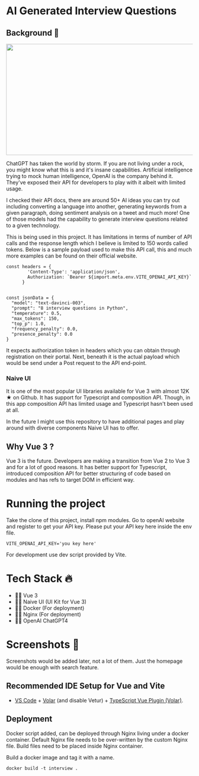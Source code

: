 # AI Generated Interview Questions

## Background 🔦

<img src="https://branditechture.agency/brand-logos/wp-content/uploads/wpdm-cache/OpenAI-900x0.png" align="center" width="800" height="300">

ChatGPT has taken the world by storm. If you are not living under a rock, you might know what this is and it's insane capabilities. Artificial intelligence trying to mock human intelligence, OpenAI is the company behind it. They've exposed their API for developers to play with it albeit with limited usage.

I checked their API docs, there are around 50+ AI ideas you can try out including converting a language into another, generating keywords from a given paragraph, doing sentiment analysis on a tweet and much more! One of those models had the capability to generate interview questions related to a given technology.

This is being used in this project. It has limitations in terms of number of API calls and the response length which I believe is limited to 150 words called tokens. Below is a sample payload used to make this API call, this and much more examples can be found on their official website.

```
const headers = {
        'Content-Type': 'application/json',
        Authorization: `Bearer ${import.meta.env.VITE_OPENAI_API_KEY}`
      }
      
      
const jsonData = {
  "model": "text-davinci-003",
  "prompt": "8 interview questions in Python",
  "temperature": 0.5,
  "max_tokens": 150,
  "top_p": 1.0,
  "frequency_penalty": 0.0,
  "presence_penalty": 0.0
}
```

It expects authorization token in headers which you can obtain through registration on their portal. Next, beneath it is the actual payload which would be send under a Post request to the API end-point.

### Naive UI

It is one of the most popular UI libraries available for Vue 3 with almost 12K ★ on Github. It has support for Typescript and composition API. Though, in this app composition API has limited usage and Typescript hasn't been used at all.

In the future I might use this repository to have additional pages and play around with diverse components Naive UI has to offer.

## Why Vue 3 ?

Vue 3 is the future. Developers are making a transition from Vue 2 to Vue 3 and for a lot of good reasons. It has better support for Typescript, introduced composition API for better structuring of code based on modules and has refs to target DOM in efficient way.

# Running the project

Take the clone of this project, install npm modules. Go to openAI website and register to get your API key. Please put your API key here inside the env file.

```
VITE_OPENAI_API_KEY='you key here'
```

For development use dev script provided by Vite.

# Tech Stack 🔥

* ✍🏻 Vue 3
* ✍🏻 Naive UI (UI Kit for Vue 3)
* ✍🏻 Docker (For deployment)
* ✍🏻 Nginx (For deployment)
* ✍🏻 OpenAI ChatGPT4

# Screenshots 🤳

Screenshots would be added later, not a lot of them. Just the homepage would be enough with search feature.

## Recommended IDE Setup for Vue and Vite

- [VS Code](https://code.visualstudio.com/) + [Volar](https://marketplace.visualstudio.com/items?itemName=Vue.volar) (and disable Vetur) + [TypeScript Vue Plugin (Volar)](https://marketplace.visualstudio.com/items?itemName=Vue.vscode-typescript-vue-plugin).

## Deployment

Docker script added, can be deployed through Nginx living under a docker container. Default Nginx file needs to be over-written by the custom Nginx file. Build files need to be placed inside Nginx container.


Build a docker image and tag it with a name.

```
docker build -t interview .
```
